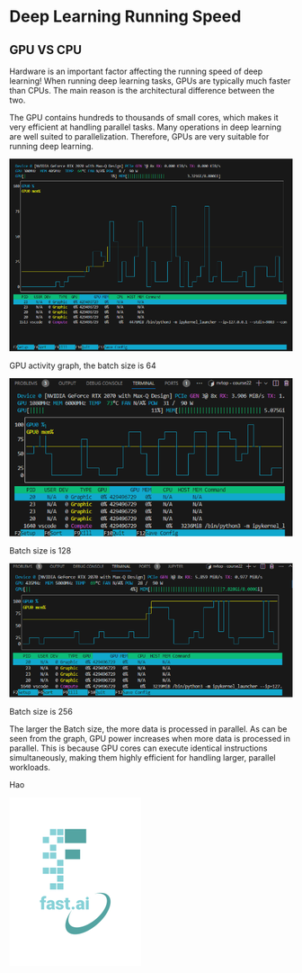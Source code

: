 Deep Learning Running Speed
====
GPU VS CPU
------
Hardware is an important factor affecting the running speed of deep learning!
When running deep learning tasks, GPUs are typically much faster than CPUs. The main reason is the architectural difference between the two.

The GPU contains hundreds to thousands of small cores, which makes it very efficient at handling parallel tasks. Many operations in deep learning are well suited to parallelization. Therefore, GPUs are very suitable for running deep learning.

![Alt text](https://github.com/Simon011008/Simon011008.github.io/blob/master/images/DP1.png)

GPU activity graph, the batch size is 64

![Alt text](https://github.com/Simon011008/Simon011008.github.io/blob/master/images/128.png)

Batch size is 128

![Alt text](https://github.com/Simon011008/Simon011008.github.io/blob/master/images/256.png)

Batch size is 256

The larger the Batch size, the more data is processed in parallel.
As can be seen from the graph, GPU power increases when more data is processed in parallel. 
This is because GPU cores can execute identical instructions simultaneously, making them highly efficient for handling larger, parallel workloads.


Hao



![Alt text](https://github.com/Simon011008/Simon011008.github.io/blob/master/images/logo.png)
